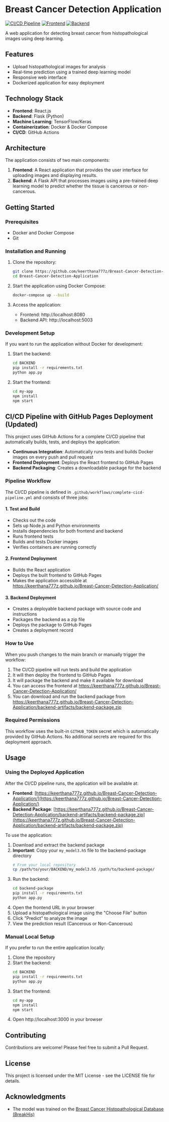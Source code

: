 # Breast Cancer Detection Application

[![CI/CD Pipeline](https://github.com/keerthana777z/Breast-Cancer-Detection-Application/actions/workflows/complete-cicd-pipeline.yml/badge.svg)](https://github.com/keerthana777z/Breast-Cancer-Detection-Application/actions/workflows/complete-cicd-pipeline.yml)
[![Frontend](https://img.shields.io/badge/frontend-deployed-brightgreen)](https://keerthana777z.github.io/Breast-Cancer-Detection-Application/)
[![Backend](https://img.shields.io/badge/backend-packaged-blue)](https://keerthana777z.github.io/Breast-Cancer-Detection-Application/backend-artifacts/backend-package.zip)

A web application for detecting breast cancer from histopathological images using deep learning.

## Features

- Upload histopathological images for analysis
- Real-time prediction using a trained deep learning model
- Responsive web interface
- Dockerized application for easy deployment

## Technology Stack

- **Frontend**: React.js
- **Backend**: Flask (Python)
- **Machine Learning**: TensorFlow/Keras
- **Containerization**: Docker & Docker Compose
- **CI/CD**: GitHub Actions

## Architecture

The application consists of two main components:

1. **Frontend**: A React application that provides the user interface for uploading images and displaying results.
2. **Backend**: A Flask API that processes images using a pre-trained deep learning model to predict whether the tissue is cancerous or non-cancerous.

## Getting Started

### Prerequisites

- Docker and Docker Compose
- Git

### Installation and Running

1. Clone the repository:
   ```bash
   git clone https://github.com/keerthana777z/Breast-Cancer-Detection-Application.git
   cd Breast-Cancer-Detection-Application
   ```

2. Start the application using Docker Compose:
   ```bash
   docker-compose up --build
   ```

3. Access the application:
   - Frontend: http://localhost:8080
   - Backend API: http://localhost:5003

### Development Setup

If you want to run the application without Docker for development:

1. Start the backend:
   ```bash
   cd BACKEND
   pip install -r requirements.txt
   python app.py
   ```

2. Start the frontend:
   ```bash
   cd my-app
   npm install
   npm start
   ```

## CI/CD Pipeline with GitHub Pages Deployment (Updated)

This project uses GitHub Actions for a complete CI/CD pipeline that automatically builds, tests, and deploys the application:

- **Continuous Integration**: Automatically runs tests and builds Docker images on every push and pull request
- **Frontend Deployment**: Deploys the React frontend to GitHub Pages
- **Backend Packaging**: Creates a downloadable package for the backend

### Pipeline Workflow

The CI/CD pipeline is defined in `.github/workflows/complete-cicd-pipeline.yml` and consists of three jobs:

#### 1. Test and Build
- Checks out the code
- Sets up Node.js and Python environments
- Installs dependencies for both frontend and backend
- Runs frontend tests
- Builds and tests Docker images
- Verifies containers are running correctly

#### 2. Frontend Deployment
- Builds the React application
- Deploys the built frontend to GitHub Pages
- Makes the application accessible at https://keerthana777z.github.io/Breast-Cancer-Detection-Application/

#### 3. Backend Deployment
- Creates a deployable backend package with source code and instructions
- Packages the backend as a zip file
- Deploys the package to GitHub Pages
- Creates a deployment record

### How to Use

When you push changes to the main branch or manually trigger the workflow:

1. The CI/CD pipeline will run tests and build the application
2. It will then deploy the frontend to GitHub Pages
3. It will package the backend and make it available for download
4. You can access the frontend at https://keerthana777z.github.io/Breast-Cancer-Detection-Application/
5. You can download and run the backend package from https://keerthana777z.github.io/Breast-Cancer-Detection-Application/backend-artifacts/backend-package.zip

### Required Permissions

This workflow uses the built-in `GITHUB_TOKEN` secret which is automatically provided by GitHub Actions. No additional secrets are required for this deployment approach.

## Usage

### Using the Deployed Application

After the CI/CD pipeline runs, the application will be available at:

- **Frontend**: [https://keerthana777z.github.io/Breast-Cancer-Detection-Application/](https://keerthana777z.github.io/Breast-Cancer-Detection-Application/)
- **Backend Package**: [https://keerthana777z.github.io/Breast-Cancer-Detection-Application/backend-artifacts/backend-package.zip](https://keerthana777z.github.io/Breast-Cancer-Detection-Application/backend-artifacts/backend-package.zip)

To use the application:

1. Download and extract the backend package
2. **Important**: Copy your `my_model3.h5` file to the backend-package directory
   ```bash
   # From your local repository
   cp /path/to/your/BACKEND/my_model3.h5 /path/to/backend-package/
   ```
3. Run the backend:
   ```bash
   cd backend-package
   pip install -r requirements.txt
   python app.py
   ```
4. Open the frontend URL in your browser
5. Upload a histopathological image using the "Choose File" button
6. Click "Predict" to analyze the image
7. View the prediction result (Cancerous or Non-Cancerous)

### Manual Local Setup

If you prefer to run the entire application locally:

1. Clone the repository
2. Start the backend:
   ```bash
   cd BACKEND
   pip install -r requirements.txt
   python app.py
   ```
3. Start the frontend:
   ```bash
   cd my-app
   npm install
   npm start
   ```
4. Open http://localhost:3000 in your browser

## Contributing

Contributions are welcome! Please feel free to submit a Pull Request.

## License

This project is licensed under the MIT License - see the LICENSE file for details.

## Acknowledgments

- The model was trained on the [Breast Cancer Histopathological Database (BreakHis)](https://web.inf.ufpr.br/vri/databases/breast-cancer-histopathological-database-breakhis/)
